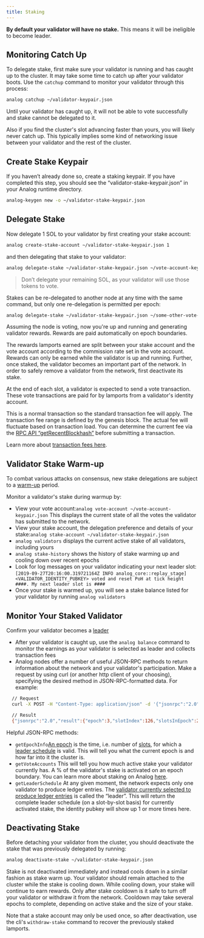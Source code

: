 ```yaml
---
title: Staking
---
```


**By default your validator will have no stake.** This means it will be
ineligible to become leader.

## Monitoring Catch Up

To delegate stake, first make sure your validator is running and has caught up
to the cluster. It may take some time to catch up after your validator boots.
Use the `catchup` command to monitor your validator through this process:

```bash
analog catchup ~/validator-keypair.json
```

Until your validator has caught up, it will not be able to vote successfully and
stake cannot be delegated to it.

Also if you find the cluster's slot advancing faster than yours, you will likely
never catch up. This typically implies some kind of networking issue between
your validator and the rest of the cluster.

## Create Stake Keypair

If you haven’t already done so, create a staking keypair. If you have completed
this step, you should see the “validator-stake-keypair.json” in your Analog
runtime directory.

```bash
analog-keygen new -o ~/validator-stake-keypair.json
```

## Delegate Stake

Now delegate 1 SOL to your validator by first creating your stake account:

```bash
analog create-stake-account ~/validator-stake-keypair.json 1
```

and then delegating that stake to your validator:

```bash
analog delegate-stake ~/validator-stake-keypair.json ~/vote-account-keypair.json
```

> Don’t delegate your remaining SOL, as your validator will use those tokens to vote.

Stakes can be re-delegated to another node at any time with the same command,
but only one re-delegation is permitted per epoch:

```bash
analog delegate-stake ~/validator-stake-keypair.json ~/some-other-vote-account-keypair.json
```

Assuming the node is voting, now you're up and running and generating validator
rewards. Rewards are paid automatically on epoch boundaries.

The rewards lamports earned are split between your stake account and the vote
account according to the commission rate set in the vote account. Rewards can
only be earned while the validator is up and running. Further, once staked, the
validator becomes an important part of the network. In order to safely remove a
validator from the network, first deactivate its stake.

At the end of each slot, a validator is expected to send a vote transaction.
These vote transactions are paid for by lamports from a validator's identity
account.

This is a normal transaction so the standard transaction fee will apply. The
transaction fee range is defined by the genesis block. The actual fee will
fluctuate based on transaction load. You can determine the current fee via the
[RPC API “getRecentBlockhash”](developing/clients/jsonrpc-api.md#getrecentblockhash)
before submitting a transaction.

Learn more about [transaction fees here](../implemented-proposals/transaction-fees.md).

## Validator Stake Warm-up

To combat various attacks on consensus, new stake delegations are subject to
a [warm-up](/staking/stake-accounts#delegation-warmup-and-cooldown)
period.

Monitor a validator's stake during warmup by:

- View your vote account:`analog vote-account ~/vote-account-keypair.json` This displays the current state of all the votes the validator has submitted to the network.
- View your stake account, the delegation preference and details of your stake:`analog stake-account ~/validator-stake-keypair.json`
- `analog validators` displays the current active stake of all validators, including yours
- `analog stake-history` shows the history of stake warming up and cooling down over recent epochs
- Look for log messages on your validator indicating your next leader slot: `[2019-09-27T20:16:00.319721164Z INFO analog_core::replay_stage] <VALIDATOR_IDENTITY_PUBKEY> voted and reset PoH at tick height ####. My next leader slot is ####`
- Once your stake is warmed up, you will see a stake balance listed for your validator by running `analog validators`

## Monitor Your Staked Validator

Confirm your validator becomes a [leader](../terminology.md#leader)

- After your validator is caught up, use the `analog balance` command to monitor the earnings as your validator is selected as leader and collects transaction fees
- Analog nodes offer a number of useful JSON-RPC methods to return information about the network and your validator's participation. Make a request by using curl \(or another http client of your choosing\), specifying the desired method in JSON-RPC-formatted data. For example:

```bash
  // Request
  curl -X POST -H "Content-Type: application/json" -d '{"jsonrpc":"2.0","id":1, "method":"getEpochInfo"}' http://localhost:8899

  // Result
  {"jsonrpc":"2.0","result":{"epoch":3,"slotIndex":126,"slotsInEpoch":256},"id":1}
```

Helpful JSON-RPC methods:

- `getEpochInfo`[An epoch](../terminology.md#epoch) is the time, i.e. number of [slots](../terminology.md#slot), for which a [leader schedule](../terminology.md#leader-schedule) is valid. This will tell you what the current epoch is and how far into it the cluster is.
- `getVoteAccounts` This will tell you how much active stake your validator currently has. A % of the validator's stake is activated on an epoch boundary. You can learn more about staking on Analog [here](../cluster/stake-delegation-and-rewards.md).
- `getLeaderSchedule` At any given moment, the network expects only one validator to produce ledger entries. The [validator currently selected to produce ledger entries](../cluster/leader-rotation.md#leader-rotation) is called the “leader”. This will return the complete leader schedule \(on a slot-by-slot basis\) for currently activated stake, the identity pubkey will show up 1 or more times here.

## Deactivating Stake

Before detaching your validator from the cluster, you should deactivate the
stake that was previously delegated by running:

```bash
analog deactivate-stake ~/validator-stake-keypair.json
```

Stake is not deactivated immediately and instead cools down in a similar fashion
as stake warm up. Your validator should remain attached to the cluster while
the stake is cooling down. While cooling down, your stake will continue to earn
rewards. Only after stake cooldown is it safe to turn off your validator or
withdraw it from the network. Cooldown may take several epochs to complete,
depending on active stake and the size of your stake.

Note that a stake account may only be used once, so after deactivation, use the
cli's `withdraw-stake` command to recover the previously staked lamports.
